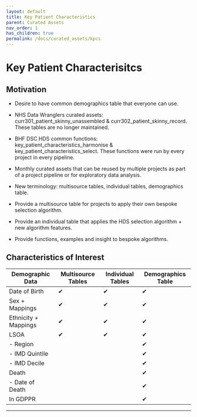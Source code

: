 ```yaml
---
layout: default
title: Key Patient Characteristics
parent: Curated Assets
nav_order: 1
has_children: true
permalink: /docs/curated_assets/kpcs
---
```


# Key Patient Characterisitcs

## Motivation

* Desire to have common demographics table that everyone can use.

* NHS Data Wranglers curated assets: curr301_patient_skinny_unassembled & curr302_patient_skinny_record. These tables are no longer maintained.

* BHF DSC HDS common functions: key_patient_characteristics_harmonise & key_patient_characteristics_select. These functions were run by every project in every pipeline.

* Monthly curated assets that can be reused by multiple projects as part of a project pipeline or for exploratory data analysis.

* New terminology: multisource tables, individual tables, demographics table.

* Provide a multisource table for projects to apply their own bespoke selection algorithm.

* Provide an individual table that applies the HDS selection algorithm + new algorithm features.

* Provide functions, examples and insight to bespoke algorithms.

## Characteristics of Interest

| Demographic Data       | Multisource Tables | Individual Tables | Demographics Table |
|------------------------|---------------------|-------------------|--------------------|
| Date of Birth          | ✔                   | ✔                 | ✔                  |
| Sex + Mappings         | ✔                   | ✔                 | ✔                  |
| Ethnicity + Mappings   | ✔                   | ✔                 | ✔                  |
| LSOA                   | ✔                   | ✔                 | ✔                  |
|   - Region             |                     |                   | ✔                  |
|   - IMD Quintile       |                     |                   | ✔                  |
|   - IMD Decile         |                     |                   | ✔                  |
| Death                  |                     |                   | ✔                  |
|   - Date of Death      |                     |                   | ✔                  |
| In GDPPR               |                     |                   | ✔                  |




---
